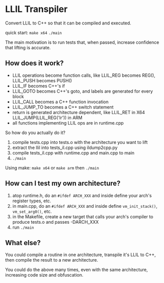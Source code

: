 # LLIL Transpiler

Convert LLIL to C++ so that it can be compiled and executed.

quick start: `make x64` `./main`

The main motivation is to run tests that, when passed, increase confidence that lifting is accurate.

## How does it work?

* LLIL operations become function calls, like LLIL\_REG becomes REG(), LLIL\_PUSH becomes PUSH()
* LLIL_IF becomes C++'s if
* LLIL_GOTO becomes C++'s goto, and labels are generated for every block
* LLIL_CALL becomes a C++ function invocation
* LLIL_JUMP_TO becomes a C++ switch statement
* return is generated architecture dependent, like LLIL_RET in X64 LLIL_JUMP(LLIL_REG('lr')) in ARM
* all functions implementing LLIL ops are in runtime.cpp

So how do you actually do it?

1. compile tests.cpp into tests.o with the architecture you want to lift
2. extract the llil into tests\_il.cpp using ildump2cpp.py
3. compile tests\_il.cpp with runtime.cpp and main.cpp to main
4. `./main`

Using make: `make x64` or `make arm` then `./main`

## How can I test my own architecture?

1. atop runtime.h, do an `#ifdef ARCH_XXX` and inside define your arch's register types, etc.
2. in main.cpp, do an `#ifdef ARCH_XXX` and inside define `vm_init_stack()`, `vm_set_arg0()`, etc.
3. in the Makefile, create a new target that calls your arch's compiler to produce tests.o and passes -DARCH\_XXX
4. run `./main`

## What else?

You could compile a routine in one architecture, transpile it's LLIL to C++, then compile the result to a new architecture.

You could do the above many times, even with the same architecture, increasing code size and obfuscation.

